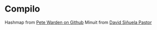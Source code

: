 # Compilo


Hashmap from [Pete Warden on Github](https://github.com/petewarden/c_hashmap)
Minuit from [David Siñuela Pastor](https://github.com/siu/minunit)
